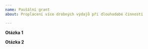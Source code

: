 ```yaml
---
name: Paušální grant
about: Proplacení více drobných výdajů při dlouhodobé činnosti

---
```



<!--
  Toto je „komentář“, který se nezobrazí ve tvé žádosti.

  Před vyplněním žádosti si přečti vše na tomto odkazu:
  https://docs.pyvec.org/operations/support-money.html#pausalni-granty

  Otázky jsou ohraničeny hvězdičkami. Odpovědi napiš do místa pod ně.
-->


**Otázka 1**


**Otázka 2**

